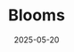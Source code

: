 ---  
layout: startup_page  
title: "Blooms"  
id: "bloomscapital.com"  
permalink: "/bloomsbloomscapital.com05202025/"  
website: "https://bloomscapital.com"  
funding_round: "Seed"  
funding_amount: "$2.6M"  
investors: "SP Ventures, Angel Ventures, The Yield Lab Latam, Eqwow Ventures, Glocal Managers, Mercy Corps Ventures"  
about: "Blooms utilizes AI to provide trade finance, payments, and FX solutions for Latin American produce exporters supplying the US and Canadian markets. The startup aims to solve liquidity challenges in the agricultural sector and strengthen the produce supply chain. This helps reduce food waste and contribute to more stable and potentially lower food prices in North America."  
markets: "Fintech, Agritech"  
hq: "Wilmington, Delaware, United States"  
founded_year: "2024"  
linkedin: "https://www.linkedin.com/company/bloomscapital"  
twitter: "https://x.com/BloomsCapital"  
instagram: ""  
facebook: "https://www.facebook.com/people/Blooms-Trade/61563094024431/?locale=es_LA"  
crunchbase: "https://www.crunchbase.com/organization/blooms"  
pitchbook: "https://pitchbook.com/profiles/company/466862-95"  

date_display: "20-May-2025"  
date: "2025-05-20"

# SEO Optimization  
meta_title: "Blooms - Seed Funding ($2.6M)"  
meta_description: "Blooms, Blooms utilizes AI to provide trade finance, payments, and FX solutions for Latin American produce exporters supplying the US and Canadian markets. Th..."  
meta_keywords: "Blooms, Fintech, Agritech, Seed funding"  
canonical_url: "https://startup.projectstartups.com/bloomsbloomscapital.com05202025/"  
---